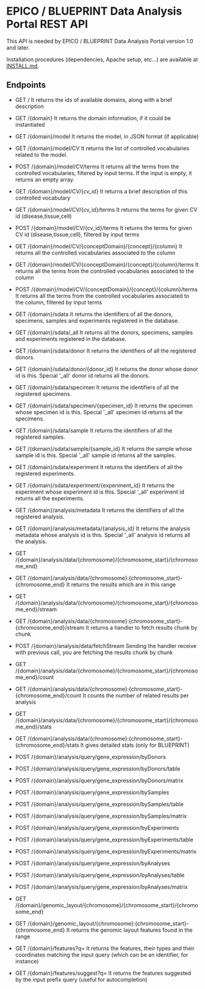 EPICO / BLUEPRINT Data Analysis Portal REST API
=======================================

This API is needed by EPICO / BLUEPRINT Data Analysis Portal version 1.0 and later.

Installation procedures (dependencies, Apache setup, etc...) are available at [INSTALL.md](INSTALL.md).

Endpoints
--------

* GET /	It returns the ids of available domains, along with a brief description

* GET /{domain}	It returns the domain information, if it could be instantiated

* GET /{domain}/model	It returns the model, in JSON format (if applicable)

* GET /{domain}/model/CV	It returns the list of controlled vocabularies related to the model.

* POST /{domain}/model/CV/terms	It returns all the terms from the controlled vocabularies, filtered by input terms. If the input is empty, it returns an empty array.

* GET /{domain}/model/CV/{cv_id}	It returns a brief description of this controlled vocabulary

* GET /{domain}/model/CV/{cv_id}/terms	It returns the terms for given CV id (disease,tissue,cell)

* POST /{domain}/model/CV/{cv_id}/terms	It returns the terms for given CV id (disease,tissue,cell), filtered by input terms

* GET /{domain}/model/CV/{conceptDomain}/{concept}/{column}	It returns all the controlled vocabularies associated to the column

* GET /{domain}/model/CV/{conceptDomain}/{concept}/{column}/terms	It returns all the terms from the controlled vocabularies associated to the column

* POST /{domain}/model/CV/{conceptDomain}/{concept}/{column}/terms	It returns all the terms from the controlled vocabularies associated to the column, filtered by input terms

* GET /{domain}/sdata	It returns the identifiers of all the donors, specimens, samples and experiments registered in the database.

* GET /{domain}/sdata/_all	It returns all the donors, specimens, samples and experiments registered in the database.

* GET /{domain}/sdata/donor	It returns the identifiers of all the registered donors.

* GET /{domain}/sdata/donor/{donor_id}	It returns the donor whose donor id is this. Special '_all' donor id returns all the donors.

* GET /{domain}/sdata/specimen	It returns the identifiers of all the registered specimens.

* GET /{domain}/sdata/specimen/{specimen_id}	It returns the specimen whose specimen id is this. Special '_all' specimen id returns all the specimens.

* GET /{domain}/sdata/sample	It returns the identifiers of all the registered samples.

* GET /{domain}/sdata/sample/{sample_id}	It returns the sample whose sample id is this. Special '_all' sample id returns all the samples.

* GET /{domain}/sdata/experiment	It returns the identifiers of all the registered experiments.

* GET /{domain}/sdata/experiment/{experiment_id}	It returns the experiment whose experiment id is this. Special '_all' experiment id returns all the experiments.

* GET /{domain}/analysis/metadata	It returns the identifiers of all the registered analysis.

* GET /{domain}/analysis/metadata/{analysis_id}	It returns the analysis metadata whose analysis id is this. Special '_all' analysis id returns all the analysis.

* GET /{domain}/analysis/data/{chromosome}/{chromosome_start}/{chromosome_end}
* GET /{domain}/analysis/data/{chromosome}:{chromosome_start}-{chromosome_end}	It returns the results which are in this range

* GET /{domain}/analysis/data/{chromosome}/{chromosome_start}/{chromosome_end}/stream
* GET /{domain}/analysis/data/{chromosome}:{chromosome_start}-{chromosome_end}/stream	It returns a handler to fetch results chunk by chunk

* POST /{domain}/analysis/data/fetchStream	Sending the handler receive with previous call, you are fetching the results chunk by chunk

* GET /{domain}/analysis/data/{chromosome}/{chromosome_start}/{chromosome_end}/count
* GET /{domain}/analysis/data/{chromosome}:{chromosome_start}-{chromosome_end}/count	It counts the number of related results per analysis

* GET /{domain}/analysis/data/{chromosome}/{chromosome_start}/{chromosome_end}/stats
* GET /{domain}/analysis/data/{chromosome}:{chromosome_start}-{chromosome_end}/stats	It gives detailed stats	(only for BLUEPRINT)

* POST /{domain}/analysis/query/gene_expression/byDonors
* POST /{domain}/analysis/query/gene_expression/byDonors/table

* POST /{domain}/analysis/query/gene_expression/byDonors/matrix

* POST /{domain}/analysis/query/gene_expression/bySamples
* POST /{domain}/analysis/query/gene_expression/bySamples/table

* POST /{domain}/analysis/query/gene_expression/bySamples/matrix

* POST /{domain}/analysis/query/gene_expression/byExperiments
* POST /{domain}/analysis/query/gene_expression/byExperiments/table

* POST /{domain}/analysis/query/gene_expression/byExperiments/matrix

* POST /{domain}/analysis/query/gene_expression/byAnalyses
* POST /{domain}/analysis/query/gene_expression/byAnalyses/table

* POST /{domain}/analysis/query/gene_expression/byAnalyses/matrix

* GET /{domain}/genomic_layout/{chromosome}/{chromosome_start}/{chromosome_end}
* GET /{domain}/genomic_layout/{chromosome}:{chromosome_start}-{chromosome_end}	It returns the genomic layout features found in the range

* GET /{domain}/features?q=	It returns the features, their types and their coordinates matching the input query (which can be an identifier, for instance)

* GET /{domain}/features/suggest?q=	It returns the features suggested by the input prefix query (useful for autocompletion)
